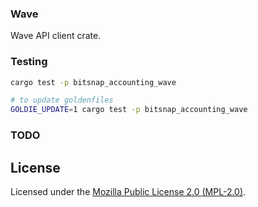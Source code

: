 ### Wave

Wave API client crate.

### Testing

```bash
cargo test -p bitsnap_accounting_wave

# to update goldenfiles
GOLDIE_UPDATE=1 cargo test -p bitsnap_accounting_wave
```

### TODO


## License

Licensed under the [Mozilla Public License 2.0 (MPL-2.0)](../../LICENSE).
